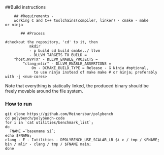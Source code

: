 ##Build instructions

        ## #Requirements -
        working C and C++ toolchains(compiler, linker) - cmake - make
    or ninja

           ## #Process

```
#checkout the repository, 'cd' to it, then
           mkdir
           - p build cd build cmake../ llvm
           - DLLVM_TARGETS_TO_BUILD =
    "host;NVPTX" - DLLVM_ENABLE_PROJECTS =
        "clang;mlir" - DLLVM_ENABLE_ASSERTIONS =
            On - DCMAKE_BUILD_TYPE = Release - G Ninja #optional,
             to use ninja instead of make make # or ninja; preferably with -j <num-cores>
```

Note that everything is statically linked, the produced binary
should be freely movable around the file system.


### How to run

```
git clone https://github.com/Meinersbur/polybench
cd polybench/polybench-code
for i in `cat utilities/benchmark_list`;
do
  FNAME =`basename $i`;
echo $FNAME;
clang - E - Iutilities - DPOLYBENCH_USE_SCALAR_LB $i > / tmp / $FNAME;
bin / mlir - clang / tmp / $FNAME main;
done
```
